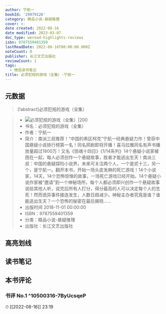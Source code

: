 ```yaml
---
author: 宁航一
bookId: '29979126'
category: 精品小说-悬疑推理
cover: >-
date created: 2022-08-16
date modified: 2023-03-07
doc_type: weread-highlights-reviews
isbn: 9787559401359
lastReadDate: 2022-08-16T00:00:00.000Z
noteCount: 0
publisher: 长江文艺出版社
reviewCount: 1
tags:
  - 微信读书笔记
title: 必须犯规的游戏（全集）-宁航一
---
```


## 元数据

>[!abstract]必须犯规的游戏（全集）

> - ![必须犯规的游戏（全集）|200](https://wfqqreader-1252317822.image.myqcloud.com/cover/126/29979126/t7_29979126.jpg)
> - 书名：必须犯规的游戏（全集）
> - 作者：宁航一
> - 简介：南派三叔推荐！“中国的希区柯克”宁航一经典悬疑力作！曾获中国悬疑小说排行榜第一名！同名网剧即将开播！喜马拉雅同名有声书播放量超过1800万！又名《惊魂十四日》《1/14系列》14个悬疑小说家被困在一起，每人必须创作一个悬疑故事，胜者才能逃出生天！南派三叔：中国的悬疑探险小说界，未来可关注两个人，一个是贰十三，另一个，是宁航一。翻开本书，开始一场头皮发麻的死亡游戏！14个小说家，14天，14个恐怖惊悚的故事，一场死亡游戏已经开始。14个悬疑小说作家被“邀请”到一个神秘场所，每个人都必须即兴创作一个悬疑故事说给其他人听，说完后所有人打分，得分最高的人可以决定每个人的生死！然而诡异事件接连发生，人数日趋减少。神秘主办者究竟是谁？谁能逃出生天？一个恐怖的秘密在最后揭晓……
> - 出版时间 2018-11-01 00:00:00
> - ISBN：9787559401359
> - 分类：精品小说-悬疑推理
> - 出版社：长江文艺出版社

## 高亮划线

## 读书笔记

## 本书评论

### 书评 No.1 ^10500316-7ByUcsqeP

⏱ [[2022-08-16]] 23:19
